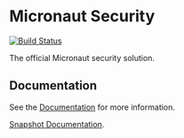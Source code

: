 # Micronaut Security

[![Build Status](https://travis-ci.org/micronaut-projects/micronaut-security.svg?branch=master)](https://travis-ci.org/micronaut-projects/micronaut-security)

 The official Micronaut security solution.

 ## Documentation

 See the [Documentation](https://micronaut-projects.github.io/micronaut-security/latest/guide) for more information.

 [Snapshot Documentation](https://micronaut-projects.github.io/micronaut-security/snapshot/guide).



